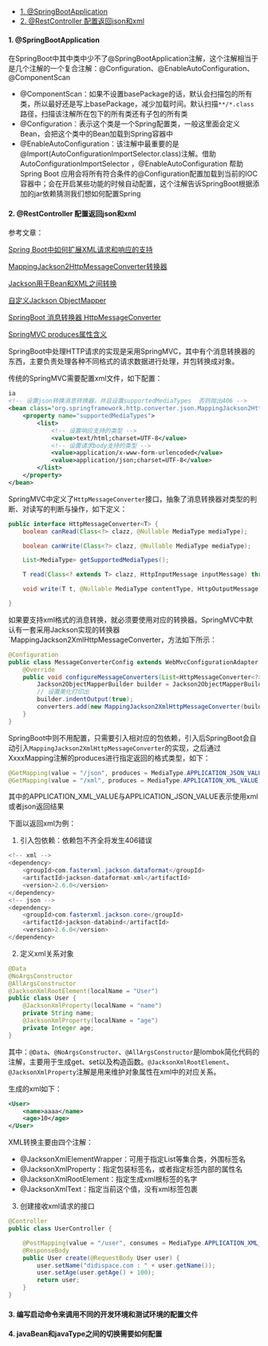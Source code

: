 - [1. @SpringBootApplication](#1-springbootapplication)
- [2. @RestController 配置返回json和xml](#2-restcontroller-配置返回json和xml)





#### 1. @SpringBootApplication

在SpringBoot中其中类中少不了@SpringBootApplication注解，这个注解相当于是几个注解的一个复合注解：@Configuration、@EnableAutoConfiguration、@ComponentScan

- @ComponentScan：如果不设置basePackage的话，默认会扫描包的所有类，所以最好还是写上basePackage，减少加载时间。默认扫描`**/*.class`路径，扫描该注解所在包下的所有类还有子包的所有类
- @Configuration：表示这个类是一个Spring配置类，一般这里面会定义Bean，会把这个类中的Bean加载到Spring容器中
- @EnableAutoConfiguration：该注解中最重要的是 @Import(AutoConfigurationImportSelector.class)注解。借助AutoConfigurationImportSelector ，@EnableAutoConfiguration 帮助Spring Boot 应用会将所有符合条件的@Configuration配置加载到当前的IOC容器中；会在开启某些功能的时候自动配置，这个注解告诉SpringBoot根据添加的jar依赖猜测我们想如何配置Spring

#### 2. @RestController 配置返回json和xml

参考文章：

[Spring Boot中如何扩展XML请求和响应的支持](http://blog.didispace.com/spring-boot-xml-httpmessageconverter/)

[MappingJackson2HttpMessageConverter转换器](https://blog.csdn.net/qq_38921377/article/details/72910959)

[Jackson用于Bean和XML之间转换](https://blog.csdn.net/u014746965/article/details/78647616)

[自定义Jackson ObjectMapper](https://www.kancloud.cn/ahutchen/spring-boot-reference-guide/333370)

[SpringBoot 消息转换器 HttpMessageConverter](https://www.cnblogs.com/hongdada/p/9120899.html)

[SpringMVC produces属性含义](https://blog.csdn.net/lzwglory/article/details/17252099)

SpringBoot中处理HTTP请求的实现是采用SpringMVC，其中有个消息转换器的东西，主要负责处理各种不同格式的请求数据进行处理，并包转换成对象。

传统的SpringMVC需要配置xml文件，如下配置：

```xml
ia
<!-- 设置json转换消息转换器，并且设置supportedMediaTypes  否则抛出406 -->
<bean class="org.springframework.http.converter.json.MappingJackson2HttpMessageConverter">
    <property name="supportedMediaTypes">
        <list>
            <!-- 设置响应支持的类型 -->
            <value>text/html;charset=UTF-8</value>
            <!-- 设置请求body支持的类型 -->
            <value>application/x-www-form-urlencoded</value>
            <value>application/json;charset=UTF-8</value>
        </list>
    </property>
</bean>
```

SpringMVC中定义了`HttpMessageConverter`接口，抽象了消息转换器对类型的判断、对读写的判断与操作，如下定义：

```java
public interface HttpMessageConverter<T> {
    boolean canRead(Class<?> clazz, @Nullable MediaType mediaType);

    boolean canWrite(Class<?> clazz, @Nullable MediaType mediaType);

    List<MediaType> getSupportedMediaTypes();

    T read(Class<? extends T> clazz, HttpInputMessage inputMessage) throws IOException, HttpMessageNotReadableException;

    void write(T t, @Nullable MediaType contentType, HttpOutputMessage outputMessage) throws IOException, HttpMessageNotWritableException;

}
```

如果要支持xml格式的消息转换，就必须要使用对应的转换器。SpringMVC中默认有一套采用Jackson实现的转换器`MappingJackson2XmlHttpMessageConverter，方法如下所示：

```java
@Configuration
public class MessageConverterConfig extends WebMvcConfigurationAdapter {
    @Override
    public void configureMessageConverters(List<HttpMessageConverter<?>> converters) {
        Jackson2ObjectMapperBuilder builder = Jackson2ObjectMapperBuilder.xml();
        // 设置美化打印出
        builder.indentOutput(true);
        converters.add(new MappingJackson2XmlHttpMessageConverter(builder.build()));
    }
}
```

SpringBoot中则不用配置，只需要引入相对应的包依赖，引入后SpringBoot会自动引入`MappingJackson2XmlHttpMessageConverter`的实现，之后通过XxxxMapping注解的produces进行指定返回的格式类型，如下：

```java
@GetMapping(value = "/json", produces = MediaType.APPLICATION_JSON_VALUE)
@GetMapping(value = "/xml", produces = MediaType.APPLICATION_XML_VALUE)
```

其中的APPLICATION_XML_VALUE与APPLICATION_JSON_VALUE表示使用xml或者json返回结果

下面以返回xml为例：

1. 引入包依赖：依赖包不齐全将发生406错误

```java
<!-- xml -->
<dependency>
    <groupId>com.fasterxml.jackson.dataformat</groupId>
    <artifactId>jackson-dataformat-xml</artifactId>
    <version>2.6.0</version>
</dependency>
<!-- json -->
<dependency>
    <groupId>com.fasterxml.jackson.core</groupId>
    <artifactId>jackson-databind</artifactId>
    <version>2.6.0</version>
</dependency>
```

2. 定义xml关系对象

```java
@Data
@NoArgsConstructor
@AllArgsConstructor
@JacksonXmlRootElement(localName = "User")
public class User {
    @JacksonXmlProperty(localName = "name")
    private String name;
    @JacksonXmlProperty(localName = "age")
    private Integer age;
}
```

其中：`@Data`、`@NoArgsConstructor`、`@AllArgsConstructor`是lombok简化代码的注解，主要用于生成get、set以及构造函数。`@JacksonXmlRootElement`、`@JacksonXmlProperty`注解是用来维护对象属性在xml中的对应关系。

生成的xml如下：

```xml
<User>
	<name>aaaa</name>
	<age>10</age>
</User>
```

XML转换主要由四个注解：

- @JacksonXmlElementWrapper：可用于指定List等集合类，外围标签名
- @JacksonXmlProperty：指定包装标签名，或者指定标签内部的属性名
- @JacksonXmlRootElement：指定生成xml根标签的名字
- @JacksonXmlText：指定当前这个值，没有xml标签包裹

3. 创建接收xml请求的接口

```java
@Controller
public class UserController {

    @PostMapping(value = "/user", consumes = MediaType.APPLICATION_XML_VALUE, produces = MediaType.APPLICATION_XML_VALUE)
    @ResponseBody
    public User create(@RequestBody User user) {
        user.setName("didispace.com : " + user.getName());
        user.setAge(user.getAge() + 100);
        return user;
    }
}
```

#### 3. 编写启动命令来调用不同的开发环境和测试环境的配置文件

#### 4. javaBean和javaType之间的切换需要如何配置